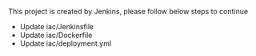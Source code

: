 This project is created by Jenkins, please follow below steps to continue
- Update iac/Jenkinsfile
- Update iac/Dockerfile
- Update iac/deployment.yml